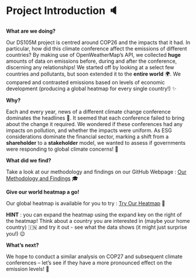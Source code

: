 # __Project Introduction__ :speaker:

__What are we doing?__

Our DS105M project is centred around COP26 and the impacts that it had. In particular, how did this climate conference affect the emissions of different countries? By making use of OpenWeatherMap’s API, we collected __huge__ amounts of data on emissions before, during and after the conference, discerning any relationships! We started off by looking at a select few countries and pollutants, but soon extended it to the __entire world__ :earth_africa:. We compared and contrasted emissions based on levels of economic development (producing a global heatmap for every single country!) :sparkles:

__Why?__

Each and every year, news of a different climate change conference dominates the headlines :seedling:. It seemed that each conference failed to bring about the change it required. We wondered if these conferences had any impacts on pollution, and whether the impacts were uniform. As ESG considerations dominate the financial sector, marking a shift from a __shareholder__ to a __stakeholder__ model, we wanted to assess if governments were responding to global climate concerns! :evergreen_tree:

__What did we find?__

Take a look at our methodology and findings on our GitHub Webpage : [Our Methodology and Findings](https://amandeepn.github.io/COP26-Analysis/) :mortar_board:

__Give our world heatmap a go!__

Our global heatmap is available for you to try : [Try Our Heatmap](https://amandeepn-cop26-analysis-app-05i6n6.streamlit.app) :raised_hands:

__HINT__ : you can expand the heatmap using the expand key on the right of the heatmap! Think about a country you are interested in (maybe your home country) :india: and try it out - see what the data shows (it might just surprise you!) :wink:

__What’s next?__

We hope to conduct a similar analysis on COP27 and subsequent climate conferences – let’s see if they have a more pronounced effect on the emission levels! :thinking:











